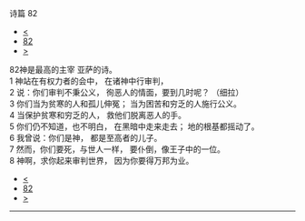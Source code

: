 ﻿





 诗篇 82




* [<](bible/PSA081.md)
* [82](bible/PSA.md)
* [>](bible/PSA083.md)



 
82神是最高的主宰 亚萨的诗。  
1 神站在有权力者的会中， 在诸神中行审判，  
2 说：你们审判不秉公义， 徇恶人的情面，要到几时呢？ （细拉）      
3 你们当为贫寒的人和孤儿伸冤； 当为困苦和穷乏的人施行公义。  
4 当保护贫寒和穷乏的人， 救他们脱离恶人的手。     
5 你们仍不知道，也不明白， 在黑暗中走来走去； 地的根基都摇动了。     
6 我曾说：你们是神， 都是至高者的儿子。  
7 然而，你们要死，与世人一样， 要仆倒，像王子中的一位。     
8 神啊，求你起来审判世界， 因为你要得万邦为业。 
* [<](bible/PSA081.md)
* [82](bible/PSA.md)
* [>](bible/PSA083.md)





---









